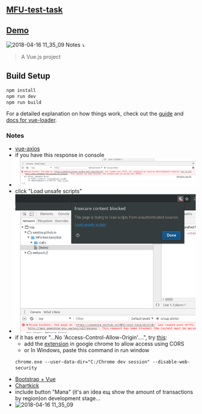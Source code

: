## [MFU-test-task](https://docs.google.com/document/d/1T9Mtrw6dilnHP-lB8L2xnqN8uLeDBgl4Uor292Tg_BI/edit)
## [Demo](https://xandzia.github.io/MFU-test-task/dist/#/)
![2018-04-16 11_35_09](https://thumbs.gfycat.com/ChiefSilverFunnelweaverspider-size_restricted.gif)
Notes :arrow_heading_down:


> A Vue.js project

## Build Setup

``` 
npm install
npm run dev
npm run build
```

For a detailed explanation on how things work, check out the [guide](http://vuejs-templates.github.io/webpack/) and [docs for vue-loader](http://vuejs.github.io/vue-loader).

### Notes
- [vue-axios](https://www.npmjs.com/package/vue-axios)
- if you have this response in console
- ![Screenshot](static/Screenshot1.png)
- click "Load unsafe scripts"
- ![Screenshot](static/Screenshot2.png)
- if it has error "...No 'Access-Control-Allow-Origin'....", try [this](https://community.powerbi.com/t5/Developer/Error-No-Access-Control-Allow-Origin-header-is-present-on-the/m-p/351506#M10446):
  - add the [extension](https://chrome.google.com/webstore/detail/allow-control-allow-origi/nlfbmbojpeacfghkpbjhddihlkkiljbi?hl=en-US) in google chrome to allow access using CORS
  - or In Windows, paste this command in run window
  ```
  chrome.exe --user-data-dir="C:/Chrome dev session" --disable-web-security
  ```
- [Bootstrap + Vue](https://bootstrap-vue.js.org/)
- [Chartkick](https://www.chartkick.com/)
- include button "Мапа" (it's an idea ещ show the amount of transactions by region)on development stage...
- ![2018-04-16 11_35_09](https://thumbs.gfycat.com/DistortedFluffyGoldeneye-size_restricted.gif)
